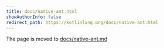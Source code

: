 ```yaml
---
title: docs/native-ant.html
showAuthorInfo: false
redirect_path: https://kotlinlang.org/docs/native-ant.html
---
```


The page is moved to [docs/native-ant.md](docs/native-ant.md)
